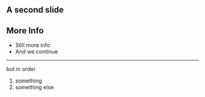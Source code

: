 A second slide
---
More Info
---
- Still more info
- And we continue
---
but in order
1. something
2. something else
